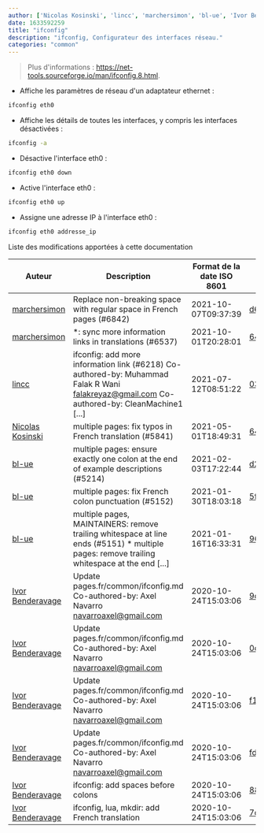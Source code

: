 ```yaml
---
author: ['Nicolas Kosinski', 'lincc', 'marchersimon', 'bl-ue', 'Ivor Benderavage']
date: 1633592259
title: "ifconfig"
description: "ifconfig, Configurateur des interfaces réseau."
categories: "common"
---
```

> Plus d'informations : <https://net-tools.sourceforge.io/man/ifconfig.8.html>.

- Affiche les paramètres de réseau d'un adaptateur ethernet :

```bash
ifconfig eth0
```

- Affiche les détails de toutes les interfaces, y compris les interfaces désactivées :

```bash
ifconfig -a
```

- Désactive l'interface eth0 :

```bash
ifconfig eth0 down
```

- Active l'interface eth0 :

```bash
ifconfig eth0 up
```

- Assigne une adresse IP à l'interface eth0 :

```bash
ifconfig eth0 addresse_ip
```
Liste des modifications apportées à cette documentation


Auteur | Description | Format de la date ISO 8601 | Lien vers GitHub
------|-----|-----|-----
[marchersimon](mailto:50295997+marchersimon@users.noreply.github.com) | Replace non-breaking space with regular space in French pages (#6842) | 2021-10-07T09:37:39 | [d63065b882e7](https://github.com/tldr-pages/tldr/commit/d63065b882e77c3d3361e76cfa7f28bf5415832e)
[marchersimon](mailto:50295997+marchersimon@users.noreply.github.com) | *: sync more information links in translations (#6537) | 2021-10-01T20:28:01 | [642dbf2e972e](https://github.com/tldr-pages/tldr/commit/642dbf2e972e388fab8c84ba3b4685fb862b6454)
[lincc](mailto:46962923+blueskyson@users.noreply.github.com) | ifconfig: add more information link (#6218) Co-authored-by: Muhammad Falak R Wani <falakreyaz@gmail.com> Co-authored-by: CleanMachine1 [...] | 2021-07-12T08:51:22 | [03e2e3389e47](https://github.com/tldr-pages/tldr/commit/03e2e3389e47edab092e1336c704fc5f5f2b7ba6)
[Nicolas Kosinski](mailto:nicokosi@yahoo.com) | multiple pages: fix typos in French translation (#5841) | 2021-05-01T18:49:31 | [6467b39f66b4](https://github.com/tldr-pages/tldr/commit/6467b39f66b40110a64d13af20f1a7ab27380fa9)
[bl-ue](mailto:54780737+bl-ue@users.noreply.github.com) | multiple pages: ensure exactly one colon at the end of example descriptions (#5214) | 2021-02-03T17:22:44 | [d28035c980bd](https://github.com/tldr-pages/tldr/commit/d28035c980bde01b9168e76442fe564dc82ae5b7)
[bl-ue](mailto:54780737+bl-ue@users.noreply.github.com) | multiple pages: fix French colon punctuation (#5152) | 2021-01-30T18:03:18 | [5f1ef5bee7db](https://github.com/tldr-pages/tldr/commit/5f1ef5bee7dba1b2749d25e4d0a7be22c89cf8b4)
[bl-ue](mailto:54780737+bl-ue@users.noreply.github.com) | multiple pages, MAINTAINERS: remove trailing whitespace at line ends (#5151) * multiple pages: remove trailing whitespace at the end [...] | 2021-01-16T16:33:31 | [96145696557f](https://github.com/tldr-pages/tldr/commit/96145696557f2ee2d55577cd8a617d5a1885d200)
[Ivor Benderavage](mailto:ivor.benderavage@gmail.com) | Update pages.fr/common/ifconfig.md Co-authored-by: Axel Navarro <navarroaxel@gmail.com> | 2020-10-24T15:03:06 | [9d1d1c2be467](https://github.com/tldr-pages/tldr/commit/9d1d1c2be467cbc708c33ed6c5b35829c636f170)
[Ivor Benderavage](mailto:ivor.benderavage@gmail.com) | Update pages.fr/common/ifconfig.md Co-authored-by: Axel Navarro <navarroaxel@gmail.com> | 2020-10-24T15:03:06 | [0d4eb384952d](https://github.com/tldr-pages/tldr/commit/0d4eb384952d97a9bb2fc037d9b6d557ab27afbb)
[Ivor Benderavage](mailto:ivor.benderavage@gmail.com) | Update pages.fr/common/ifconfig.md Co-authored-by: Axel Navarro <navarroaxel@gmail.com> | 2020-10-24T15:03:06 | [f18a029d90e3](https://github.com/tldr-pages/tldr/commit/f18a029d90e31a3f960bf1b602796b0888bf1bc2)
[Ivor Benderavage](mailto:ivor.benderavage@gmail.com) | Update pages.fr/common/ifconfig.md Co-authored-by: Axel Navarro <navarroaxel@gmail.com> | 2020-10-24T15:03:06 | [fd661abfe401](https://github.com/tldr-pages/tldr/commit/fd661abfe401cea102a2cd67c9e6d101b035c7df)
[Ivor Benderavage](mailto:ivor.benderavage@gmail.com) | ifconfig: add spaces before colons | 2020-10-24T15:03:06 | [8899a482ca35](https://github.com/tldr-pages/tldr/commit/8899a482ca358ba59dbc21e1a98f79f2817df453)
[Ivor Benderavage](mailto:ivor.benderavage@gmail.com) | ifconfig, lua, mkdir: add French translation | 2020-10-24T15:03:06 | [7d6ea639f118](https://github.com/tldr-pages/tldr/commit/7d6ea639f118a0eb38143791d14db114006344b7)

